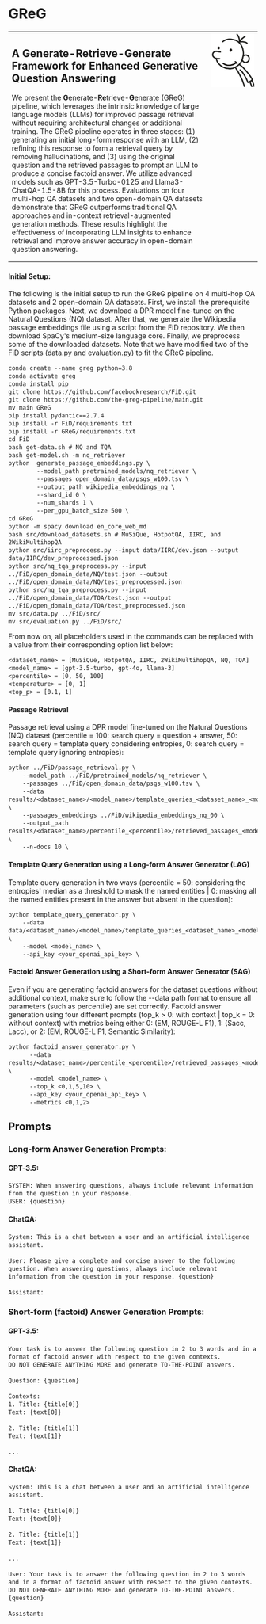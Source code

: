 # GReG

<table style="border: none;">
  <tr>
    <td valign="top" width="80%">
      <h2>A Generate-Retrieve-Generate Framework for Enhanced Generative Question Answering</h2>
      <p>We present the <b>G</b>enerate-<b>Re</b>trieve-<b>G</b>enerate (GReG) pipeline, which leverages the intrinsic knowledge of large language models (LLMs) for improved passage retrieval without requiring architectural changes or additional training. The GReG pipeline operates in three stages: (1) generating an initial long-form response with an LLM, (2) refining this response to form a retrieval query by removing hallucinations, and (3) using the original question and the retrieved passages to prompt an LLM to produce a concise factoid answer. We utilize advanced models such as GPT-3.5-Turbo-0125 and Llama3-ChatQA-1.5-8B for this process. Evaluations on four multi-hop QA datasets and two open-domain QA datasets demonstrate that GReG outperforms traditional QA approaches and in-context retrieval-augmented generation methods. These results highlight the effectiveness of incorporating LLM insights to enhance retrieval and improve answer accuracy in open-domain question answering.</p>
    </td>
    <td valign="top" width="20%">
      <img src="src/greg.png" width="100%">
    </td>
  </tr>
</table>

#### Initial Setup:
The following is the initial setup to run the GReG pipeline on 4 multi-hop QA datasets and 2 open-domain QA datasets. First, we install the prerequisite Python packages. Next, we download a DPR model fine-tuned on the Natural Questions (NQ) dataset. After that, we generate the Wikipedia passage embeddings file using a script from the FiD repository. We then download SpaCy's medium-size language core. Finally, we preprocess some of the downloaded datasets. Note that we have modified two of the FiD scripts (data.py and evaluation.py) to fit the GReG pipeline.
```
conda create --name greg python=3.8
conda activate greg
conda install pip
git clone https://github.com/facebookresearch/FiD.git
git clone https://github.com/the-greg-pipeline/main.git
mv main GReG
pip install pydantic==2.7.4
pip install -r FiD/requirements.txt
pip install -r GReG/requirements.txt
cd FiD
bash get-data.sh # NQ and TQA
bash get-model.sh -m nq_retriever
python  generate_passage_embeddings.py \
        --model_path pretrained_models/nq_retriever \
        --passages open_domain_data/psgs_w100.tsv \
        --output_path wikipedia_embeddings_nq \
        --shard_id 0 \
        --num_shards 1 \
        --per_gpu_batch_size 500 \
cd GReG
python -m spacy download en_core_web_md
bash src/download_datasets.sh # MuSiQue, HotpotQA, IIRC, and 2WikiMultihopQA
python src/iirc_preprocess.py --input data/IIRC/dev.json --output data/IIRC/dev_preprocessed.json
python src/nq_tqa_preprocess.py --input ../FiD/open_domain_data/NQ/test.json --output ../FiD/open_domain_data/NQ/test_preprocessed.json
python src/nq_tqa_preprocess.py --input ../FiD/open_domain_data/TQA/test.json --output ../FiD/open_domain_data/TQA/test_preprocessed.json
mv src/data.py ../FiD/src/
mv src/evaluation.py ../FiD/src/
```

From now on, all placeholders used in the commands can be replaced with a value from their corresponding option list below:
```
<dataset_name> = [MuSiQue, HotpotQA, IIRC, 2WikiMultihopQA, NQ, TQA]
<model_name> = [gpt-3.5-turbo, gpt-4o, llama-3]
<percentile> = [0, 50, 100]
<temperature> = [0, 1]
<top_p> = [0.1, 1]
```

#### Passage Retrieval
Passage retrieval using a DPR model fine-tuned on the Natural Questions (NQ) dataset (percentile = 100: search query = question + answer, 50: search query = template query considering entropies, 0: search query = template query ignoring entropies):
```
python ../FiD/passage_retrieval.py \
    --model_path ../FiD/pretrained_models/nq_retriever \
    --passages ../FiD/open_domain_data/psgs_w100.tsv \
    --data results/<dataset_name>/<model_name>/template_queries_<dataset_name>_<model_name>_<percentile>.jsonl \
    --passages_embeddings ../FiD/wikipedia_embeddings_nq_00 \
    --output_path results/<dataset_name>/percentile_<percentile>/retrieved_passages_<model_name>_nq.json \
    --n-docs 10 \
```

#### Template Query Generation using a Long-form Answer Generator (LAG)
Template query generation in two ways (percentile = 50: considering the entropies' median as a threshold to mask the named entities | 0: masking all the named entities present in the answer but absent in the question):
```
python template_query_generator.py \
    --data data/<dataset_name>/<model_name>/template_queries_<dataset_name>_<model_name>_<percentile>_<temperature>_<top_p>.jsonl \
    --model <model_name> \
    --api_key <your_openai_api_key> \
```

#### Factoid Answer Generation using a Short-form Answer Generator (SAG)
Even if you are generating factoid answers for the dataset questions without additional context, make sure to follow the --data path format to ensure all parameters (such as percentile) are set correctly. Factoid answer generation using four different prompts (top_k > 0: with context | top_k = 0: without context) with metrics being either 0: (EM, ROUGE-L F1), 1: (Sacc, Lacc), or 2: (EM, ROUGE-L F1, Semantic Similarity):
```
python factoid_answer_generator.py \
      --data results/<dataset_name>/percentile_<percentile>/retrieved_passages_<model_name>.json \
      --model <model_name> \
      --top_k <0,1,5,10> \
      --api_key <your_openai_api_key> \
      --metrics <0,1,2>
```

## Prompts
### Long-form Answer Generation Prompts:
#### GPT-3.5:
```
SYSTEM: When answering questions, always include relevant information from the question in your response.
USER: {question}
```
#### ChatQA:
```
System: This is a chat between a user and an artificial intelligence assistant.

User: Please give a complete and concise answer to the following question. When answering questions, always include relevant information from the question in your response. {question}

Assistant:
```

### Short-form (factoid) Answer Generation Prompts:
#### GPT-3.5:
```
Your task is to answer the following question in 2 to 3 words and in a format of factoid answer with respect to the given contexts.
DO NOT GENERATE ANYTHING MORE and generate TO-THE-POINT answers.

Question: {question}

Contexts:
1. Title: {title[0]}
Text: {text[0]}

2. Title: {title[1]}
Text: {text[1]}

...
```
#### ChatQA:
```
System: This is a chat between a user and an artificial intelligence assistant.

1. Title: {title[0]}
Text: {text[0]}

2. Title: {title[1]}
Text: {text[1]}

...

User: Your task is to answer the following question in 2 to 3 words and in a format of factoid answer with respect to the given contexts. DO NOT GENERATE ANYTHING MORE and generate TO-THE-POINT answers. {question}

Assistant:
```
